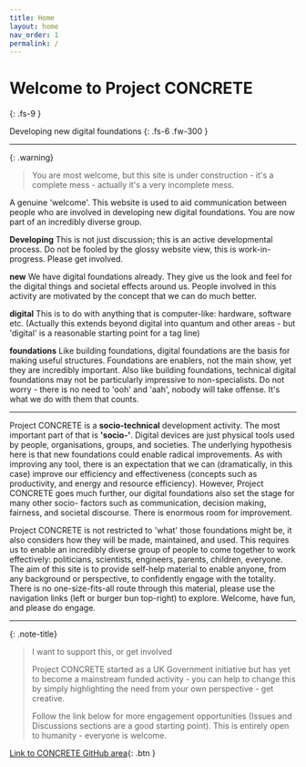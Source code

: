 ```yaml
---
title: Home
layout: home
nav_order: 1
permalink: /
---
```


# Welcome to Project CONCRETE
{: .fs-9 }

Developing new digital foundations
{: .fs-6 .fw-300 }

----


{: .warning}
> You are most welcome, but this site is under construction - it's a complete mess - actually it's a very incomplete mess.


A genuine 'welcome'. This website is used to aid communication between people who are involved in developing new digital foundations. You are now part of an incredibly diverse group.

**Developing** This is not just discussion; this is an active developmental process. Do not be fooled by the glossy website view, this is work-in-progress. Please get involved.

**new** We have digital foundations already.  They give us the look and feel for the digital things and societal effects around us. People involved in this activity are motivated by the concept that we can do much better.

**digital** This is to do with anything that is computer-like: hardware, software etc. (Actually this extends beyond digital into quantum and other areas - but 'digital' is a reasonable starting point for a tag line)

**foundations** Like building foundations, digital foundations are the basis for making useful structures. Foundations are enablers, not the main show, yet they are incredibly important. Also like building foundations, technical digital foundations may not be particularly impressive to non-specialists.  Do not worry - there is no need to 'ooh' and 'aah', nobody will take offense. It's what we do with them that counts.

----

Project CONCRETE is a **socio-technical** development activity.  The most important part of that is **'socio-'**. Digital devices are just physical tools used by people, organisations, groups, and societies.  The underlying hypothesis here is that new foundations could enable radical improvements.  As with improving any tool, there is an expectation that we can (dramatically, in this case) improve our efficiency and effectiveness (concepts such as productivity, and energy and resource efficiency). However, Project CONCRETE goes much further, our digital foundations also set the stage for many other socio- factors such as communication, decision making, fairness, and societal discourse. There is enormous room for improvement. 

Project CONCRETE is not restricted to 'what' those foundations might be, it also considers how they will be made, maintained, and used.  This requires us to enable an incredibly diverse group of people to come together to work effectively: politicians, scientists, engineers, parents, children, everyone. The aim of this site is to provide self-help material to enable anyone, from any background or perspective, to confidently engage with the totality. There is no one-size-fits-all route through this material, please use the navigation links (left or burger bun top-right) to explore. Welcome, have fun, and please do engage.

----

{: .note-title}
>I want to support this, or get involved
>
>Project CONCRETE started as a UK Government initiative but has yet to become a mainstream funded activity - you can help to change this by simply highlighting the need from your own perspective - get creative.
>
>Follow the link below for more engagement opportunities (Issues and Discussions sections are a good starting point). This is entirely open to humanity - everyone is welcome.

[Link to CONCRETE GitHub area](https://github.com/BigMassive/CONCRETE){: .btn }








[^1]: [It can take up to 10 minutes for changes to your site to publish after you push the changes to GitHub](https://docs.github.com/en/pages/setting-up-a-github-pages-site-with-jekyll/creating-a-github-pages-site-with-jekyll#creating-your-site).

[Just the Docs]: https://just-the-docs.github.io/just-the-docs/
[GitHub Pages]: https://docs.github.com/en/pages
[README]: https://github.com/just-the-docs/just-the-docs-template/blob/main/README.md
[Jekyll]: https://jekyllrb.com
[GitHub Pages / Actions workflow]: https://github.blog/changelog/2022-07-27-github-pages-custom-github-actions-workflows-beta/
[use this template]: https://github.com/just-the-docs/just-the-docs-template/generate
